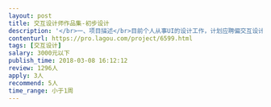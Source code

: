 ```yaml
---                
layout: post       
title: 交互设计师作品集-初步设计           
description: '</br>一、项目描述</br>目前个人从事UI的设计工作，计划应聘偏交互设计方向的职位。</br>现在作品集只有简单的初步布局，需要经验丰富的交互设计师辅助。</br>需要充分理解项目后，快速提出建设性的深化策略，进行整体布局设计，以便开展后续的视觉设计工作。</br></br>二、主要工作内容</br>1.阅读素材资料后，梳理出已有作品集信息架构，提出优化策略</br>2.根据上述策略，在InDesign中修改已有的布局，完成初步设计</br>3.根据初步设计的完成效果，再确定后续视觉深化的合作意向</br></br>三、可参考产品</br>https://issuu.com/hyangeimshin/docs/ux_portfolio-2015_eng.compressed</br>https://issuu.com/sanil.a.patel/docs/portfolio-sanil-a-patel</br>https://issuu.com/lycia-wei/docs/interaction_design0</br>https://issuu.com/smile2life/docs/i-chu_liao</br>（需科学上网）</br></br>四、人员要求</br>交互设计经验丰富，能熟练使用InDesign</br>'     
contenturl: https://pro.lagou.com/project/6599.html      
tags: [交互设计]            
salary: 3000元以下          
publish_time: 2018-03-08 16:12:12         
review: 1296人                   
apply: 3人                   
recommend: 5人                   
time_range: 小于1周              
---                 
```

